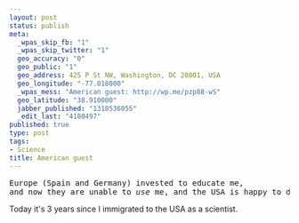 ```yaml
--- 
layout: post
status: publish
meta: 
  _wpas_skip_fb: "1"
  _wpas_skip_twitter: "1"
  geo_accuracy: "0"
  geo_public: "1"
  geo_address: 425 P St NW, Washington, DC 20001, USA
  geo_longitude: "-77.018000"
  _wpas_mess: "American guest: http://wp.me/pzp88-wS"
  geo_latitude: "38.910000"
  jabber_published: "1318536055"
  _edit_last: "4180497"
published: true
type: post
tags: 
- Science
title: American guest
---
```

<pre>
Europe (Spain and Germany) invested to educate me, 
and now they are unable to <em>use</em> me, and the USA is happy to do so.</pre>
Today it's 3 years since I immigrated to the USA as a scientist.
